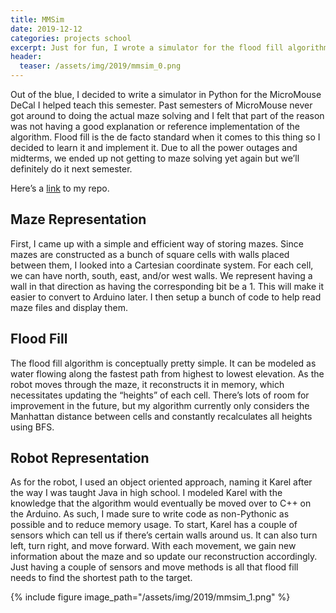 ```yaml
---
title: MMSim
date: 2019-12-12
categories: projects school
excerpt: Just for fun, I wrote a simulator for the flood fill algorithm for the MicroMouse DeCal I helped teach this semester.
header:
  teaser: /assets/img/2019/mmsim_0.png
---
```


Out of the blue, I decided to write a simulator in Python for the MicroMouse DeCal I helped teach this semester. Past semesters of MicroMouse never got around to doing the actual maze solving and I felt that part of the reason was not having a good explanation or reference implementation of the algorithm. Flood fill is the de facto standard when it comes to this thing so I decided to learn it and implement it. Due to all the power outages and midterms, we ended up not getting to maze solving yet again but we’ll definitely do it next semester.

Here’s a [link](https://github.com/dragonlock2/MMSim) to my repo.

## Maze Representation

First, I came up with a simple and efficient way of storing mazes. Since mazes are constructed as a bunch of square cells with walls placed between them, I looked into a Cartesian coordinate system. For each cell, we can have north, south, east, and/or west walls. We represent having a wall in that direction as having the corresponding bit be a 1. This will make it easier to convert to Arduino later. I then setup a bunch of code to help read maze files and display them.

## Flood Fill

The flood fill algorithm is conceptually pretty simple. It can be modeled as water flowing along the fastest path from highest to lowest elevation. As the robot moves through the maze, it reconstructs it in memory, which necessitates updating the “heights” of each cell. There’s lots of room for improvement in the future, but my algorithm currently only considers the Manhattan distance between cells and constantly recalculates all heights using BFS.

## Robot Representation

As for the robot, I used an object oriented approach, naming it Karel after the way I was taught Java in high school. I modeled Karel with the knowledge that the algorithm would eventually be moved over to C++ on the Arduino. As such, I made sure to write code as non-Pythonic as possible and to reduce memory usage. To start, Karel has a couple of sensors which can tell us if there’s certain walls around us. It can also turn left, turn right, and move forward. With each movement, we gain new information about the maze and so update our reconstruction accordingly. Just having a couple of sensors and move methods is all that flood fill needs to find the shortest path to the target.

{% include figure image_path="/assets/img/2019/mmsim_1.png" %}
